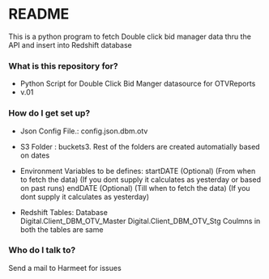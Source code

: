 # README #

This is a python program to fetch Double click bid manager data thru the API and insert into Redshift database 

### What is this repository for? ###

* Python Script for Double Click Bid Manger datasource for OTVReports
* v.01


### How do I get set up? ###

* Json Config File.: config.json.dbm.otv

* S3 Folder : buckets3. Rest of the folders are created automatially based on dates

* Environment Variables to be defines: 
	startDATE (Optional)  (From when to fetch the data) (If you dont supply it calculates as yesterday or based on past runs)
	endDATE (Optional)    (Till when to fetch the data) (If you dont supply it calculates as yesterday)

* Redshift Tables: Database  
	Digital.Client_DBM_OTV_Master
	Digital.Client_DBM_OTV_Stg
	Coulmns in both the tables are same


### Who do I talk to? ###

Send a mail to Harmeet for issues
